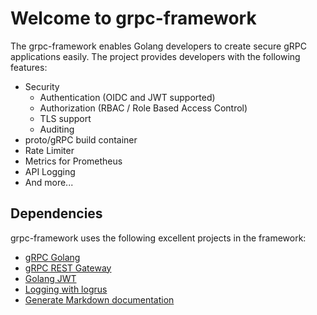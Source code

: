 # Welcome to grpc-framework

The grpc-framework enables Golang developers to create secure gRPC applications
easily. The project provides developers with the following features:

- Security
    - Authentication (OIDC and JWT supported)
    - Authorization (RBAC / Role Based Access Control)
    - TLS support
    - Auditing
- proto/gRPC build container
- Rate Limiter
- Metrics for Prometheus
- API Logging
- And more...
## Dependencies

grpc-framework uses the following excellent projects in the framework:

* [gRPC Golang](https://grpc.io/docs/languages/go/basics/)
* [gRPC REST Gateway](https://grpc-ecosystem.github.io/grpc-gateway/)
* [Golang JWT](https://github.com/golang-jwt/jwt)
* [Logging with logrus](https://github.com/sirupsen/logrus)
* [Generate Markdown documentation](https://github.com/pseudomuto/protoc-gen-doc)